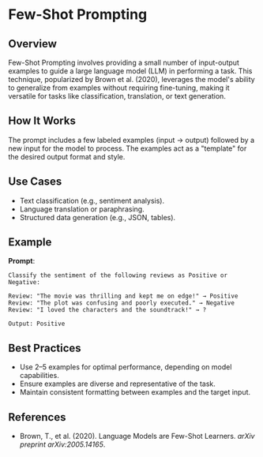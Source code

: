 # Few-Shot Prompting

## Overview

Few-Shot Prompting involves providing a small number of input-output examples to guide a large language model (LLM) in performing a task. This technique, popularized by Brown et al. (2020), leverages the model's ability to generalize from examples without requiring fine-tuning, making it versatile for tasks like classification, translation, or text generation.

## How It Works

The prompt includes a few labeled examples (input → output) followed by a new input for the model to process. The examples act as a "template" for the desired output format and style.

## Use Cases

- Text classification (e.g., sentiment analysis).
- Language translation or paraphrasing.
- Structured data generation (e.g., JSON, tables).

## Example

**Prompt**:
```
Classify the sentiment of the following reviews as Positive or Negative:

Review: "The movie was thrilling and kept me on edge!" → Positive
Review: "The plot was confusing and poorly executed." → Negative
Review: "I loved the characters and the soundtrack!" → ?

Output: Positive
```

## Best Practices

- Use 2–5 examples for optimal performance, depending on model capabilities.
- Ensure examples are diverse and representative of the task.
- Maintain consistent formatting between examples and the target input.

## References

- Brown, T., et al. (2020). Language Models are Few-Shot Learners. *arXiv preprint arXiv:2005.14165*.